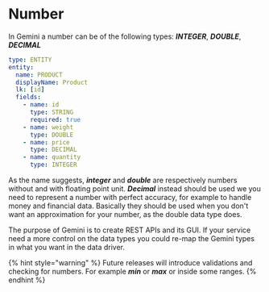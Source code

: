 # Number

In Gemini a number can be of the following types: _**INTEGER**_, _**DOUBLE**_, _**DECIMAL**_&#x20;

```yaml
type: ENTITY
entity:
  name: PRODUCT
  displayName: Product
  lk: [id]
  fields:
    - name: id
      type: STRING
      required: true
    - name: weight
      type: DOUBLE
    - name: price
      type: DECIMAL
    - name: quantity
      type: INTEGER
```

As the name suggests, _**integer**_ and _**double**_ are respectively numbers without and with floating point unit. _**Decimal**_ instead should be used we you need to represent a number with perfect accuracy, for example to handle money and financial data. Basically they should be used when you don't want an approximation for your number, as the double data type does.&#x20;

The purpose of Gemini is to create REST APIs and its GUI. If your service need a more control on the data types you could re-map the Gemini types in what you want in the data driver.

{% hint style="warning" %}
Future releases will introduce validations and checking for numbers. For example _**min**_ or _**max**_ or inside some ranges.&#x20;
{% endhint %}
